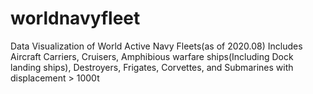 # worldnavyfleet
Data Visualization of World Active Navy Fleets(as of 2020.08)
Includes Aircraft Carriers, Cruisers, Amphibious warfare ships(Including Dock landing ships), Destroyers, Frigates, Corvettes, and Submarines with displacement > 1000t
